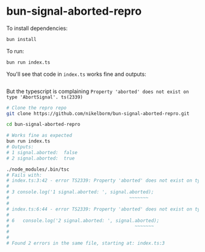 # bun-signal-aborted-repro

To install dependencies:

```bash
bun install
```

To run:

```bash
bun run index.ts
```

You'll see that code in `index.ts` works fine and outputs:

```plaintext

```

But the typescript is complaining `Property 'aborted' does not exist on type 'AbortSignal'. ts(2339)`

```bash
# Clone the repro repo
git clone https://github.com/nikelborm/bun-signal-aborted-repro.git

cd bun-signal-aborted-repro

# Works fine as expected
bun run index.ts
# Outputs:
# 1 signal.aborted:  false
# 2 signal.aborted:  true

./node_modules/.bin/tsc
# Fails with:
# index.ts:3:42 - error TS2339: Property 'aborted' does not exist on type 'AbortSignal'.
#
# 3 console.log('1 signal.aborted: ', signal.aborted);
#                                            ~~~~~~~
#
# index.ts:6:44 - error TS2339: Property 'aborted' does not exist on type 'AbortSignal'.
#
# 6   console.log('2 signal.aborted: ', signal.aborted);
#                                              ~~~~~~~
#
#
# Found 2 errors in the same file, starting at: index.ts:3
```
